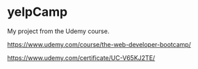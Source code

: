# yelpCamp

My project from the Udemy course.

https://www.udemy.com/course/the-web-developer-bootcamp/

https://www.udemy.com/certificate/UC-V65KJ2TE/
